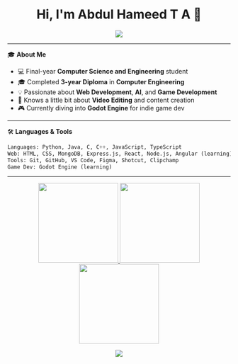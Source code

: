 <h1 align="center">Hi, I'm Abdul Hameed T A 👋</h1>

<p align="center">
  <img src="https://readme-typing-svg.herokuapp.com/?lines=Computer+Science+Degree+Student;Computer+Engineering+Diploma+Graduate;MERN+Stack+Learner;Aspiring+Game+Developer;&center=true&width=500&height=45">
</p>

---

🎓 **About Me**

- 💻 Final-year **Computer Science and Engineering** student  
- 🎓 Completed **3-year Diploma** in **Computer Engineering**
- 💡 Passionate about **Web Development**, **AI**, and **Game Development**
- 🎥 Knows a little bit about **Video Editing** and content creation
- 🎮 Currently diving into **Godot Engine** for indie game dev

---

🛠️ **Languages & Tools**

```python
Languages: Python, Java, C, C++, JavaScript, TypeScript  
Web: HTML, CSS, MongoDB, Express.js, React, Node.js, Angular (learning)  
Tools: Git, GitHub, VS Code, Figma, Shotcut, Clipchamp 
Game Dev: Godot Engine (learning)

```

---

<!-- GitHub Stats Section -->
<p align="center">
  <a href="https://github.com/hameed-aliyar">
    <img src="https://github-readme-stats.vercel.app/api?username=hameed-aliyar&show_icons=true&theme=tokyonight&hide_border=true&include_all_commits=true&count_private=true" height="180" />
  </a>
  <a href="https://github.com/hameed-aliyar">
    <img src="https://github-readme-stats.vercel.app/api/top-langs/?username=hameed-aliyar&layout=compact&theme=tokyonight&hide_border=true&langs_count=8" height="180"/>
  </a>
  <a href="https://github.com/hameed-aliyar">
    <img src="https://github-readme-streak-stats.herokuapp.com/?user=hameed-aliyar&theme=tokyonight&hide_border=true" height="180"/>
  </a>
</p>
<p align="center">
  <img src="https://komarev.com/ghpvc/?username=hameed-aliyar&label=Profile+Views&color=blueviolet&style=flat" />
</p>





